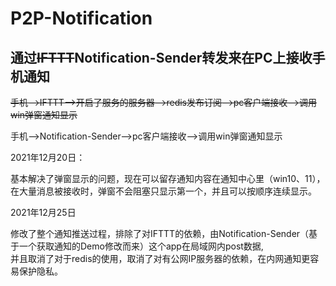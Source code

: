 # P2P-Notification

## 通过~~IFTTT~~Notification-Sender转发来在PC上接收手机通知

~~手机-->IFTTT-->开启了服务的服务器-->redis发布订阅-->pc客户端接收-->调用win弹窗通知显示~~

手机-->Notification-Sender-->pc客户端接收-->调用win弹窗通知显示

2021年12月20日：

基本解决了弹窗显示的问题，现在可以留存通知内容在通知中心里（win10、11），\
在大量消息被接收时，弹窗不会阻塞只显示第一个，并且可以按顺序连续显示。

2021年12月25日

修改了整个通知推送过程，排除了对IFTTT的依赖，由Notification-Sender（基于一个获取通知的Demo修改而来）这个app在局域网内post数据,\
并且取消了对于redis的使用，取消了对有公网IP服务器的依赖，在内网通知更容易保护隐私。


